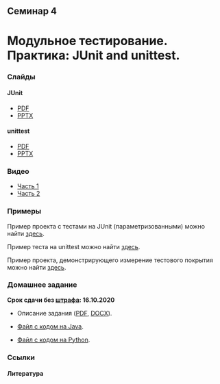Семинар 4
--

# Модульное тестирование. Практика: JUnit and unittest.

### Слайды

#### JUnit

* [PDF](Seminar04-JUnit-slides.pdf)
* [PPTX](Seminar04-JUnit-slides.pptx)

#### unittest

* [PDF](Seminar04-unittest-slides.pdf)
* [PPTX](Seminar04-unittest-slides.pptx)

### Видео

* [Часть 1]()
* [Часть 2]()

### Примеры 

Пример проекта с тестами на JUnit (параметризованными) можно найти [здесь](
https://github.com/andrewt0301/qa-testing-course/tree/master/seminars/seminar03/examples/parameterized).

Пример теста на unittest можно найти [здесь](
https://github.com/andrewt0301/qa-testing-course/blob/master/seminars/seminar04/python/GCD_Test.py).

Пример проекта, демонстрирующего измерение тестового покрытия можно найти [здесь](
https://github.com/andrewt0301/qa-testing-course/tree/master/seminars/seminar03/examples/coverage).

### Домашнее задание

__Срок сдачи без [штрафа](../../grading.md): 16.10.2020__

* Описание задания ([PDF](HomeTasks03.pdf), [DOCX](HomeTasks03.docx)).

* [Файл с кодом на Java](
https://github.com/andrewt0301/qa-testing-course/blob/master/seminars/seminar04/java/GCD.java).

* [Файл с кодом на Python](
https://github.com/andrewt0301/qa-testing-course/blob/master/seminars/seminar04/python/GCD.py).

### Ссылки

#### Литература
